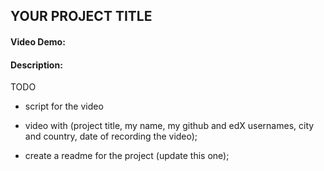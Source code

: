 ## YOUR PROJECT TITLE
#### Video Demo:  <URL HERE>
#### Description:

TODO

* script for the video

* video with (project title, my name, my github and edX usernames, city and country, date of recording the video);

* create a readme for the project (update this one);
